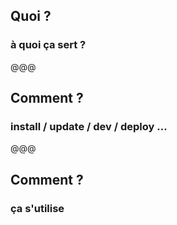 
## Quoi ?

### à quoi ça sert ?

@@@

## Comment ?

### install / update / dev / deploy …

@@@

## Comment ?

### ça s'utilise


